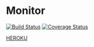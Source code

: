 # Monitor
[![Build Status](https://travis-ci.org/PZ-Grupa-5-2018/Webserver.svg?branch=master)](https://travis-ci.org/PZ-Grupa-5-2018/Webserver)
[![Coverage Status](https://coveralls.io/repos/github/PZ-Grupa-5-2018/Webserver/badge.svg?branch=master)](https://coveralls.io/github/PZ-Grupa-5-2018/Webserver?branch=master)

[HEROKU](https://pz-webserver.herokuapp.com/)
